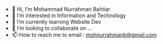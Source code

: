- 👋 Hi, I’m Mohammad Nurrahman Bahtiar
- 👀 I’m interested in Information and Technology
- 🌱 I’m currently learning Website Dev
- 💞️ I’m looking to collaborate on ...
- 📫 How to reach me to email : mohnurrahmanb@gmail.com

<!---
mohnurrahmanb/mohnurrahmanb is a ✨ special ✨ repository because its `README.md` (this file) appears on your GitHub profile.
You can click the Preview link to take a look at your changes.
--->
